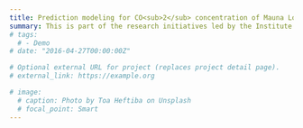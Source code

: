 ```yaml
---
title: Prediction modeling for CO<sub>2</sub> concentration of Mauna Loa
summary: This is part of the research initiatives led by the Institute of Ecological Civilization and the Institute of Carbon Neutrality at Zhejiang Agriculture & Forestry University. Utilizing the data set provided by David Keeling and Ralph Keeling, which contains the concentration of CO<sub>2</sub> recorded at Mauna Loa for each month starting from March 1958, we divided the data into training and test datasets in an 80:20 ratio for further analysis. By introducing a periodic signal to the linear trend, we were able to establish a prediction model with a Root Mean Square Error (RMSE) of 1.1578 and a Mean Absolute Percentage Error (MAPE) of 0.2102%, demonstrating the most optimal performance in predictive capacity from a statistical significance perspective. Employing this model, we have forecasted that the concentration of CO<sub>2</sub> at Mauna Loa will surpass 420 ppm in 2022, which is closely aligned with the current reality.
# tags:
  # - Demo
# date: "2016-04-27T00:00:00Z"

# Optional external URL for project (replaces project detail page).
# external_link: https://example.org

# image:
  # caption: Photo by Toa Heftiba on Unsplash
  # focal_point: Smart
---
```

